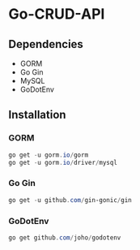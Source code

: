 # Go-CRUD-API

## Dependencies
- GORM
- Go Gin
- MySQL
- GoDotEnv

## Installation
### GORM
```powershell
go get -u gorm.io/gorm
go get -u gorm.io/driver/mysql
```
### Go Gin
```powershell
go get -u github.com/gin-gonic/gin
```
### GoDotEnv
```powershell
go get github.com/joho/godotenv
```

